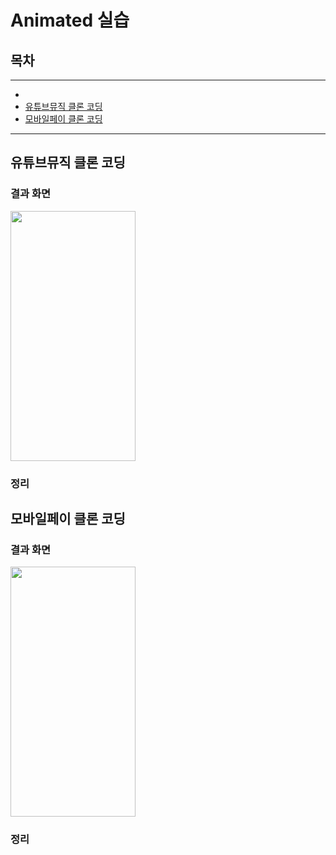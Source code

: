 # Animated 실습

## 목차

---

- [](#)
- [유튜브뮤직 클론 코딩](#유튜브뮤직-클론-코딩)
- [모바일페이 클론 코딩](#모바일페이-클론-코딩)

---

## 유튜브뮤직 클론 코딩

### 결과 화면

<img src="https://user-images.githubusercontent.com/72879145/231377328-62dc1b05-74de-4681-ada9-16724a35670b.GIF" width="200" height="400">

### 정리

## 모바일페이 클론 코딩

### 결과 화면

<img src="" width="200" height="400">

### 정리
